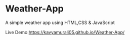 # Weather-App
A simple weather app using HTML,CSS & JavaScript


Live Demo:https://kavyamurali05.github.io/Weather-App/
